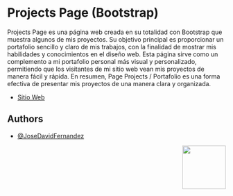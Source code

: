 # Projects Page (Bootstrap)

Projects Page es una página web creada en su totalidad con Bootstrap que muestra algunos de mis proyectos. Su objetivo principal es proporcionar un portafolio sencillo y claro de mis trabajos, con la finalidad de mostrar mis habilidades y conocimientos en el diseño web. Esta página sirve como un complemento a mi portafolio personal más visual y personalizado, permitiendo que los visitantes de mi sitio web vean mis proyectos de manera fácil y rápida. En resumen, Page Projects / Portafolio es una forma efectiva de presentar mis proyectos de una manera clara y organizada.

 - [Sitio Web](https://josedavidfernandez.github.io/PageProyects/)

## Authors
- [@JoseDavidFernandez](https://github.com/JoseDavidFernandez)

<!-- ##LOGO -->
<p align="right"> <img width="100" height="100" src="https://user-images.githubusercontent.com/107296373/224087171-4a4f1718-9c62-44a7-8dc6-c922071c4f4b.png"> </p>
